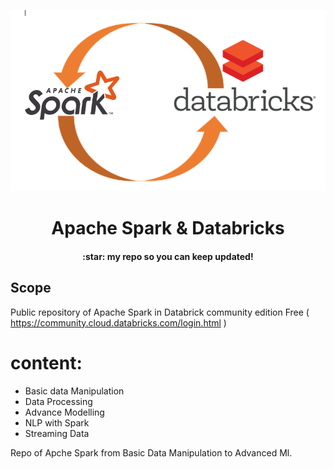 <p align="center">
  <img src="https://github.com/fedeghigo/Apache-Spark/blob/main/images/apache_brick.png" />
</p>
<p align="center">
  <h1 align="center">
   Apache Spark & Databricks 
</h1>
<h4 align="center">:star: my repo so you can keep updated!</h4> 
</p>

## Scope
Public repository of Apache Spark in Databrick community edition Free ( https://community.cloud.databricks.com/login.html ) 

# content:

- Basic data Manipulation 
- Data Processing 
- Advance Modelling
- NLP with Spark
- Streaming Data 






















Repo of Apche Spark from Basic Data Manipulation to Advanced Ml.
